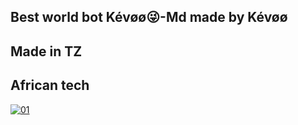 ## Best world bot Kévøø😜-Md made by Kévøø



## Made in TZ



## African tech 



  <a href="https://ibb.co/N6NMDtn"><img src="https://telegra.ph/file/404fdaacd6d345d368155.jpg" alt="01" border="0" /></a>                     
